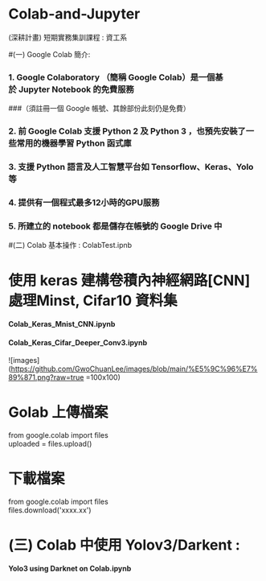 # Colab-and-Jupyter
(深耕計畫) 短期實務集訓課程 :  資工系

#(一) Google Colab 簡介: 
### 1. Google Colaboratory （簡稱 Google Colab）是一個基於 Jupyter Notebook 的免費服務 <br>
###（須註冊一個 Google 帳號、其餘部份此刻仍是免費）
### 2. 前 Google Colab 支援 Python 2 及 Python 3 ，也預先安裝了一些常用的機器學習 Python 函式庫 
### 3. 支援 Python 語言及人工智慧平台如 Tensorflow、Keras、Yolo等
### 4. 提供有一個程式最多12小時的GPU服務
### 5. 所建立的 notebook 都是儲存在帳號的  Google Drive 中


#(二) Colab 基本操作 : ColabTest.ipnb
# 使用 keras 建構卷積內神經網路[CNN] 處理Minst, Cifar10 資料集
#### Colab_Keras_Mnist_CNN.ipynb
#### Colab_Keras_Cifar_Deeper_Conv3.ipynb

![images](https://github.com/GwoChuanLee/images/blob/main/%E5%9C%96%E7%89%871.png?raw=true =100x100)

# Golab 上傳檔案
from google.colab import files <br>
uploaded = files.upload()

# 下載檔案
from google.colab import files <br>
files.download('xxxx.xx')

# (三) Colab 中使用 Yolov3/Darkent :
#### Yolo3 using Darknet on Colab.ipynb
